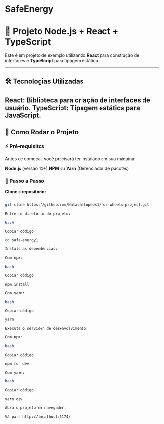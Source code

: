 # SafeEnergy

# 📱 Projeto Node.js + React + TypeScript

Este é um projeto de exemplo utilizando **React** para construção de interfaces e **TypeScript** para tipagem estática.

---

## 🛠️ Tecnologias Utilizadas

**React**: Biblioteca para criação de interfaces de usuário.
**TypeScript**: Tipagem estática para JavaScript.
---

## 🚀 Como Rodar o Projeto

### ⚡ Pré-requisitos

Antes de começar, você precisará ter instalado em sua máquina:

**Node.js** (versão 14+)
**NPM** ou **Yarn** (Gerenciador de pacotes)
### 📝 Passo a Passo

**Clone o repositório:**
```bash

git clone https://github.com/Natashalopees1/for-wheels-project.git

Entre no diretório do projeto:

bash

Copiar código

cd safe-energy1

Instale as dependências:

Com npm:

bash

Copiar código

npm install

Com yarn:

bash

Copiar código

yarn

Execute o servidor de desenvolvimento:

Com npm:

bash

Copiar código

npm run dev

Com yarn:

bash

Copiar código

yarn dev

Abra o projeto no navegador:

Vá para http://localhost:5174/
